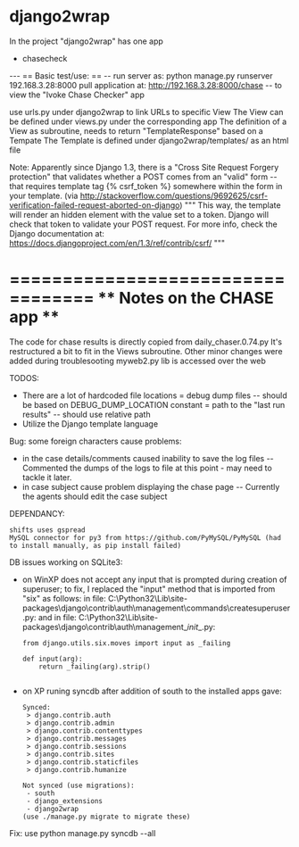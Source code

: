 django2wrap
===========

In the project "django2wrap" has one app
 - chasecheck

--- == Basic test/use: == --
run server as:
	python manage.py runserver 192.168.3.28:8000
pull application at:
	http://192.168.3.28:8000/chase -- to view the "Ivoke Chase Checker" app

use urls.py under django2wrap to link URLs to specific View
The View can be defined under views.py under the corresponding app
The definition of a View as subroutine, needs to return "TemplateResponse" based on a Tempate
The Template is defined under django2wrap/templates/ as an html file

Note:
Apparently since Django 1.3, there is a "Cross Site Request Forgery protection" that validates whether a POST comes from an "valid" form -- that requires template tag {% csrf_token %} somewhere within the form in your template.
(via http://stackoverflow.com/questions/9692625/csrf-verification-failed-request-aborted-on-django)
"""
This way, the template will render an hidden element with the value set to a token. Django will check that token to validate your POST request.
For more info, check the Django documentation at: https://docs.djangoproject.com/en/1.3/ref/contrib/csrf/
"""

==================================
**    Notes on the CHASE app    **
==================================
The code for chase results is directly copied from daily_chaser.0.74.py
It's restructured a bit to fit in the Views subroutine. Other minor changes were added during troublesooting
myweb2.py lib is accessed over the web

TODOS:
 - There are a lot of hardcoded file locations
   = debug dump files -- should be based on DEBUG_DUMP_LOCATION constant
   = path to the "last run results" -- should use relative path
 - Utilize the Django template language
 
 Bug: some foreign characters cause problems:
  - in the case details/comments caused inability to save the log files -- 
    Commented the dumps of the logs to file at this point - may need to tackle it later.
  - in case subject cause problem displaying the chase page -- 
    Currently the agents should edit the case subject

DEPENDANCY:

	shifts uses gspread
	MySQL connector for py3 from https://github.com/PyMySQL/PyMySQL (had to install manually, as pip install failed)
	
DB issues working on SQLite3:
 - on WinXP does not accept any input that is prompted during creation of superuser;
    to fix, I replaced the "input" method that is imported from "six" as follows:
      in file:       C:\Python32\Lib\site-packages\django\contrib\auth\management\commands\createsuperuser.py:
      and in file:   C:\Python32\Lib\site-packages\django\contrib\auth\management\__init__.py:
      ```
      from django.utils.six.moves import input as _failing

      def input(arg):
          return _failing(arg).strip()
      

 - on XP runing syncdb after addition of south to the installed apps gave:
      ```
      Synced:
       > django.contrib.auth
       > django.contrib.admin
       > django.contrib.contenttypes
       > django.contrib.messages
       > django.contrib.sessions
       > django.contrib.sites
       > django.contrib.staticfiles
       > django.contrib.humanize

      Not synced (use migrations):
       - south
       - django_extensions
       - django2wrap
      (use ./manage.py migrate to migrate these)
 Fix: use
      python manage.py syncdb --all

